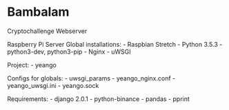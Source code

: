 # Bambalam
Cryptochallenge Webserver

Raspberry Pi Server
Global installations:
	- Raspbian Stretch
	- Python 3.5.3
	- python3-dev, python3-pip
	- Nginx
	- uWSGI
	
Project:
	- yeango
	
Configs for globals:
	- uwsgi_params
	- yeango_nginx.conf
	- yeango_uwsgi.ini
	- yeango.sock
	
Requirements:
	- django 2.0.1
	- python-binance
	- pandas
	- pprint